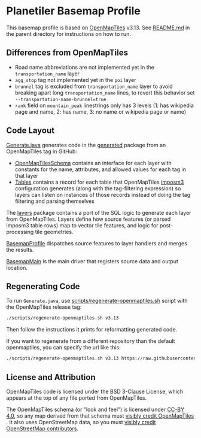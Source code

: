 # Planetiler Basemap Profile

This basemap profile is based on [OpenMapTiles](https://github.com/openmaptiles/openmaptiles) v3.13.
See [README.md](../planetiler/README.md) in the parent directory for instructions on how to run.

## Differences from OpenMapTiles

- Road name abbreviations are not implemented yet in the `transportation_name` layer
- `agg_stop` tag not implemented yet in the `poi` layer
- `brunnel` tag is excluded from `transportation_name` layer to avoid breaking apart long `transportation_name`
  lines, to revert this behavior set `--transportation-name-brunnel=true`
- `rank` field on `mountain_peak` linestrings only has 3 levels (1: has wikipedia page and name, 2: has name, 3: no name
  or wikipedia page or name)

## Code Layout

[Generate.java](srcain/java/com/onthegomap/planetiler/basemap/Generate.java) generates code in
the [generated](srcain/java/com/onthegomap/planetiler/basemap/generated) package from an OpenMapTiles tag in GitHub:

- [OpenMapTilesSchema](srcain/java/com/onthegomap/planetiler/basemap/generated/OpenMapTilesSchema.java)
  contains an interface for each layer with constants for the name, attributes, and allowed values for each tag in that
  layer
- [Tables](srcain/java/com/onthegomap/planetiler/basemap/generated/Tables.java)
  contains a record for each table that OpenMapTiles [imposm3](https://github.com/omniscale/imposm3) configuration
  generates (along with the tag-filtering expression) so layers can listen on instances of those records instead of
  doing the tag filtering and parsing themselves

The [layers](srcain/java/com/onthegomap/planetiler/basemap/layers) package contains a port of the SQL logic to
generate each layer from OpenMapTiles. Layers define how source features (or parsed imposm3 table rows) map to vector
tile features, and logic for post-processing tile geometries.

[BasemapProfile](srcain/java/com/onthegomap/planetiler/basemap/BasemapProfile.java) dispatches source features to
layer handlers and merges the results.

[BasemapMain](srcain/java/com/onthegomap/planetiler/basemap/BasemapMain.java) is the main driver that registers
source data and output location.

## Regenerating Code

To run `Generate.java`, use [scripts/regenerate-openmaptiles.sh](../planetiler/scripts/regenerate-openmaptiles.sh) script with the
OpenMapTiles release tag:

```bash
./scripts/regenerate-openmaptiles.sh v3.13
```

Then follow the instructions it prints for reformatting generated code.

If you want to regenerate from a different repository than the default openmaptiles, you can specify the url like this:

```bash
./scripts/regenerate-openmaptiles.sh v3.13 https://raw.githubusercontent.com/openmaptiles/openmaptiles/
```

## License and Attribution

OpenMapTiles code is licensed under the BSD 3-Clause License, which appears at the top of any file ported from
OpenMapTiles.

The OpenMapTiles schema (or "look and feel") is licensed under [CC-BY 4.0](http://creativecommons.org/licenses/by/4.0/),
so any map derived from that schema
must [visibly credit OpenMapTiles](https://github.com/openmaptiles/openmaptiles/blob/master/LICENSE.md#design-license-cc-by-40)
. It also uses OpenStreetMap data, so you
must [visibly credit OpenStreetMap contributors](https://www.openstreetmap.org/copyright).
